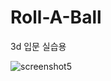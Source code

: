 # Roll-A-Ball
3d 입문 실습용



![screenshot5](https://github.com/qkrgudals/Roll-A-Ball/assets/70942862/06f0524e-7307-4727-855e-dcb1f227f0de)
